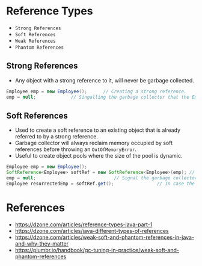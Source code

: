 # Reference Types
* `Strong References`
* `Soft References`
* `Weak References`
* `Phantom References`
## Strong References
* Any object with a strong reference to it, will never be garbage collected.
```java
Employee emp = new Employee();		// Creating a strong reference.
emp = null;				// Singalling the garbage collector that the Employee object has no strong references and hence elgible for garbage collection.
```
## Soft References
* Used to create a soft reference to an existing object that is already referred to by a strong reference.
* Garbage collector will always reclaim memory occupied by soft references before throwing an `OutOfMemoryError`.
* Useful to create object pools where the size of the pool is dynamic.
```java
Employee emp = new Employee();
SoftReference<Employee> softRef = new SoftReference<Employee>(emp);	// Creating a soft reference to an object referred by a strong reference.
emp = null;								// Signal the garbage collector to reclaim the memory occupied by the Employee object if it wishes to.
Employee resurrectedEmp = softRef.get();				// In case the garbase collector has not ran, we now have a strong reference to the Employee object. 
```
# References
* https://dzone.com/articles/reference-types-java-part-1
* https://dzone.com/articles/java-different-types-of-references
* https://dzone.com/articles/weak-soft-and-phantom-references-in-java-and-why-they-matter
* https://plumbr.io/handbook/gc-tuning-in-practice/weak-soft-and-phantom-references
